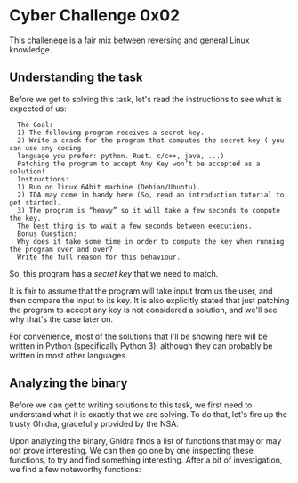 # Cyber Challenge 0x02
This challenege is a fair mix between reversing and general Linux knowledge.

## Understanding the task
Before we get to solving this task, let's read the instructions to see what is expected of us:
```text
  The Goal:
  1) The following program receives a secret key. 
  2) Write a crack for the program that computes the secret key ( you can use any coding
  language you prefer: python. Rust. c/c++, java, ...)
  Patching the program to accept Any Key won’t be accepted as a solution!
  Instructions:
  1) Run on linux 64bit machine (Debian/Ubuntu).
  2) IDA may come in handy here (So, read an introduction tutorial to get started).
  3) The program is “heavy” so it will take a few seconds to compute the key.
  The best thing is to wait a few seconds between executions.
  Bonus Question:
  Why does it take some time in order to compute the key when running the program over and over?
  Write the full reason for this behaviour.
```
So, this program has a *secret key* that we need to match.

It is fair to assume that the program will take input from us the user, and then compare the input to its key.
It is also explicitly stated that just patching the program to accept any key is not considered a solution,
and we'll see why that's the case later on.

For convenience, most of the solutions that I'll be showing here will be written in Python (specifically Python 3), although
they can probably be written in most other languages.

## Analyzing the binary
Before we can get to writing solutions to this task, we first need to understand what it is exactly that we are solving.
To do that, let's fire up the trusty Ghidra, gracefully provided by the NSA.

Upon analyzing the binary, Ghidra finds a list of functions that may or may not prove interesting. We can then go one by one inspecting these functions, to try and find something interesting. After a bit of investigation, we find a few noteworthy functions:

